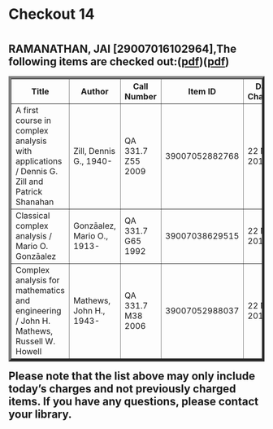 <h1>Checkout 14<h1>
<h2>RAMANATHAN, JAI [29007016102964],The following items are checked out:(<a href="https://drive.google.com/file/d/1ptTllC18qW_2Suw5fqKcGlybT0cwGwzc/view?usp=sharing">pdf</a>)(<a href="https://drive.google.com/file/d/1qdLbA2P4zQxIPorqZkRPd35Ve-LUSkuq/view?usp=sharing">pdf</a>)
<table border="5">
<tbody>
<tr>
<th>Title</th>
<th>Author</th>
<th>Call Number</th>
<th>Item ID</th>
<th>Date Charged</th>
<th>Date Due</th>
</tr>
<tr>
<td>A first course in complex analysis with applications / Dennis G. Zill and Patrick Shanahan</td>
<td>Zill, Dennis G., 1940-</td>
<td>QA 331.7 Z55 2009</td>
<td>39007052882768</td>
<td>22 Nov 2018</td>
<td>06 Dec 2018</td>
</tr>
<tr>
<td>Classical complex analysis / Mario O. Gonzāalez</td>
<td>Gonzāalez, Mario O., 1913-</td>
<td>QA 331.7 G65 1992</td>
<td>39007038629515</td>
<td>22 Nov 2018</td>
<td>06 Dec 2018</td>
</tr>
<tr>
<td>Complex analysis for mathematics and engineering / John H. Mathews, Russell W. Howell</td>
<td>Mathews, John H., 1943-</td>
<td>QA 331.7 M38 2006</td>
<td>39007052988037</td>
<td>22 Nov 2018</td>
<td>06 Dec 2018</td>
</tr>
</tbody>
</table>
Please note that the list above may only include today’s charges and not previously charged items. If you have any questions, please contact your library.<h2>

